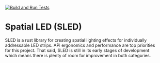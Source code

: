 [![Build and Run Tests](https://github.com/DavJCosby/sled/actions/workflows/rust.yml/badge.svg?branch=master)](https://github.com/DavJCosby/sled/actions/workflows/rust.yml)

# Spatial LED (SLED)
SLED is a rust library for creating spatial lighting effects for individually addressable LED strips. API ergonomics and performance are top priorities for this project. That said, SLED is still in its early stages of development which means there is plenty of room for improvement in both categories.
